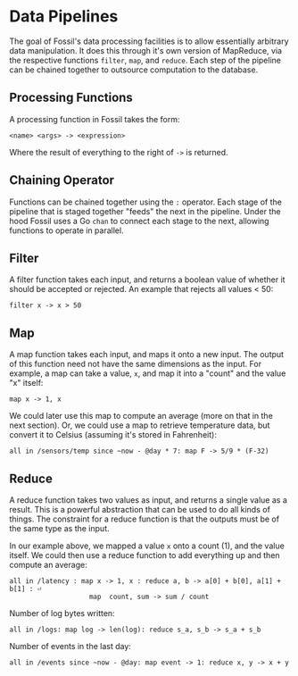 # Data Pipelines

The goal of Fossil's data processing facilities is to allow essentially arbitrary data manipulation. 
It does this through it's own version of MapReduce, via the respective functions `filter`, `map`, and `reduce`. 
Each step of the pipeline can be chained together to outsource computation to the database.

## Processing Functions

A processing function in Fossil takes the form:

```
<name> <args> -> <expression>
```

Where the result of everything to the right of `->` is returned.

## Chaining Operator

Functions can be chained together using the `:` operator. Each stage of the pipeline that is staged together 
"feeds" the next in the pipeline. Under the hood Fossil uses a Go `chan` to connect each stage to the next, 
allowing functions to operate in parallel.

## Filter

A filter function takes each input, and returns a boolean value of whether it should be accepted or rejected. 
An example that rejects all values < 50:

```
filter x -> x > 50
```

## Map

A map function takes each input, and maps it onto a new input. The output of this function need not have the 
same dimensions as the input. For example, a map can take a value, `x`, and map it into a "count" and the 
value "x" itself:

```
map x -> 1, x
```

We could later use this map to compute an average (more on that in the next section). Or, we could use a map to 
retrieve temperature data, but convert it to Celsius (assuming it's stored in Fahrenheit):

```
all in /sensors/temp since ~now - @day * 7: map F -> 5/9 * (F-32)
```


## Reduce

A reduce function takes two values as input, and returns a single value as a result. This is a powerful abstraction 
that can be used to do all kinds of things. The constraint for a reduce function is that the outputs must be of the 
same type as the input.

In our example above, we mapped a value `x` onto a count (1), and the value itself. We could then use a reduce 
function to add everything up and then compute an average:

```
all in /latency : map x -> 1, x : reduce a, b -> a[0] + b[0], a[1] + b[1] : ⏎
                    map  count, sum -> sum / count
```

Number of log bytes written:

```
all in /logs: map log -> len(log): reduce s_a, s_b -> s_a + s_b
```

Number of events in the last day:

```
all in /events since ~now - @day: map event -> 1: reduce x, y -> x + y
```

